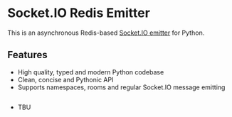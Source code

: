 # Socket.IO Redis Emitter

This is an asynchronous Redis-based [Socket.IO emitter](https://socket.io/docs/v4/emitting-events/) for Python.

## Features

- High quality, typed and modern Python codebase
- Clean, concise and Pythonic API
- Supports namespaces, rooms and regular Socket.IO message emitting

```python

```

- TBU